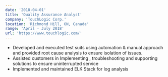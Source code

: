 ```yaml
---
date: '2018-04-01'
title: 'Quality Assurance Analyst'
company: 'TouchLogic Corp.'
location: 'Richmond Hill, ON, Canada'
range: 'April - July 2018'
url: 'https://www.touchlogic.com/'
---
```


- Developed and executed test suits using automation & manual approach and provided root cause analysis to ensure isolation of issues.
- Assisted customers in Implementing , troubleshooting and supporting solutions to ensure uninterrupted service
- Implemented and maintained ELK Stack for log analysis
